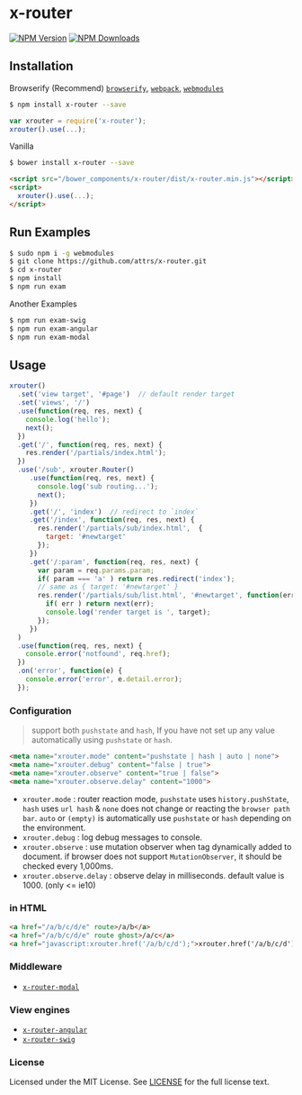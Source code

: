 # x-router

[![NPM Version][npm-image]][npm-url] [![NPM Downloads][downloads-image]][downloads-url]

[npm-image]: https://img.shields.io/npm/v/x-router.svg?style=flat
[npm-url]: https://npmjs.org/package/x-router
[downloads-image]: https://img.shields.io/npm/dm/x-router.svg?style=flat
[downloads-url]: https://npmjs.org/package/x-router

## Installation
Browserify (Recommend) [`browserify`](https://www.npmjs.com/package/browserify), [`webpack`](https://www.npmjs.com/package/webpack), [`webmodules`](https://www.npmjs.com/package/webmodules)
```sh
$ npm install x-router --save
```

```javascript
var xrouter = require('x-router');
xrouter().use(...);
```

Vanilla
```sh
$ bower install x-router --save
```

```html
<script src="/bower_components/x-router/dist/x-router.min.js"></script>
<script>
  xrouter().use(...);
</script>
```

## Run Examples
```sh
$ sudo npm i -g webmodules
$ git clone https://github.com/attrs/x-router.git
$ cd x-router
$ npm install
$ npm run exam
```

Another Examples
```sh
$ npm run exam-swig
$ npm run exam-angular
$ npm run exam-modal
```

## Usage
```javascript
xrouter()
  .set('view target', '#page')  // default render target
  .set('views', '/')
  .use(function(req, res, next) {
    console.log('hello');
    next();
  })
  .get('/', function(req, res, next) {
    res.render('/partials/index.html');
  })
  .use('/sub', xrouter.Router()
     .use(function(req, res, next) {
       console.log('sub routing...');
       next();
     })
     .get('/', 'index')  // redirect to `index`
     .get('/index', function(req, res, next) {
       res.render('/partials/sub/index.html',  {
         target: '#newtarget'
       }); 
     })
     .get('/:param', function(req, res, next) {
       var param = req.params.param;
       if( param === 'a' ) return res.redirect('index');
       // same as { target: '#newtarget' }
       res.render('/partials/sub/list.html', '#newtarget', function(err, target) {
         if( err ) return next(err);
         console.log('render target is ', target);
       });
     })
  )
  .use(function(req, res, next) {
    console.error('notfound', req.href);
  })
  .on('error', function(e) {
    console.error('error', e.detail.error);
  });
```

### Configuration
> support both `pushstate` and `hash`, If you have not set up any value automatically using `pushstate` or `hash`.

```html
<meta name="xrouter.mode" content="pushstate | hash | auto | none">
<meta name="xrouter.debug" content="false | true">
<meta name="xrouter.observe" content="true | false">
<meta name="xrouter.observe.delay" content="1000">
```

- `xrouter.mode` : router reaction mode, `pushstate` uses `history.pushState`, `hash` uses `url hash` & `none` does not change or reacting the `browser path bar`. `auto` or `(empty)` is automatically use `pushstate` or `hash` depending on the environment.
- `xrouter.debug` : log debug messages to console.
- `xrouter.observe` : use mutation observer when tag dynamically added to document. if browser does not support `MutationObserver`, it should be checked every 1,000ms.
- `xrouter.observe.delay` : observe delay in milliseconds. default value is 1000. (only <= ie10)

### in HTML
```html
<a href="/a/b/c/d/e" route>/a/b</a>
<a href="/a/b/c/d/e" route ghost>/a/c</a>
<a href="javascript:xrouter.href('/a/b/c/d');">xrouter.href('/a/b/c/d')</a>
```

### Middleware
- [`x-router-modal`](https://www.npmjs.com/package/x-router-modal)

### View engines
- [`x-router-angular`](https://www.npmjs.com/package/x-router-angular)
- [`x-router-swig`](https://www.npmjs.com/package/x-router-swig)

### License
Licensed under the MIT License.
See [LICENSE](./LICENSE) for the full license text.
